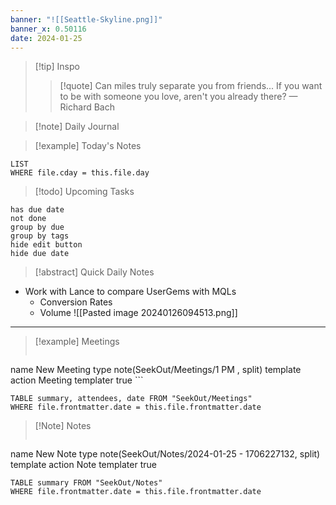```yaml
---
banner: "![[Seattle-Skyline.png]]"
banner_x: 0.50116
date: 2024-01-25
---
```


> [!tip] Inspo
>> [!quote] Can miles truly separate you from friends... If you want to be with someone you love, aren't you already there?
> — Richard Bach

>[!note] Daily Journal



> [!example] Today's Notes
```dataview
LIST
WHERE file.cday = this.file.day
```

> [!todo] Upcoming Tasks

```tasks
has due date
not done
group by due
group by tags
hide edit button
hide due date
```

> [!abstract] Quick Daily Notes


- Work with Lance to compare UserGems with MQLs
	- Conversion Rates
	- Volume
![[Pasted image 20240126094513.png]]

---

> [!example] Meetings
>  ```button
name New Meeting
type note(SeekOut/Meetings/1  PM , split) template
action Meeting
templater true ```

```dataview  
TABLE summary, attendees, date FROM "SeekOut/Meetings"  
WHERE file.frontmatter.date = this.file.frontmatter.date  
```

> [!Note]  Notes
> ```button
name New Note
type note(SeekOut/Notes/2024-01-25 - 1706227132, split) template
action Note
templater true
```dataview
TABLE summary FROM "SeekOut/Notes"  
WHERE file.frontmatter.date = this.file.frontmatter.date  
```

​